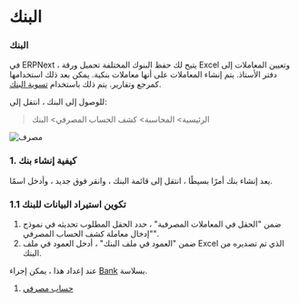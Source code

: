 # البنك

### البنك

في ERPNext ، يتيح لك حفظ البنوك المختلفة تحميل ورقة Excel وتعيين المعاملات إلى دفتر الأستاذ. يتم إنشاء المعاملات على أنها معاملات بنكية. يمكن بعد ذلك استخدامها كمرجع وتقارير. يتم ذلك باستخدام [تسوية البنك](https://docs.erpnext.com/docs/v13/user/manual/en/accounts/bank-reconciliation).

للوصول إلى البنك ، انتقل إلى:

> الرئيسية> المحاسبة> كشف الحساب المصرفي> البنك

![مصرف](https://docs.erpnext.com/files/bank.png)

### 1. كيفية إنشاء بنك

يعد إنشاء بنك أمرًا بسيطًا ، انتقل إلى قائمة البنك ، وانقر فوق جديد ، وأدخل اسمًا.

### 1.1 تكوين استيراد البيانات للبنك

1. ضمن "الحقل في المعاملات المصرفية" ، حدد الحقل المطلوب تحديثه في نموذج "إدخال معاملة كشف الحساب المصرفي".
2. ضمن "العمود في ملف البنك" ، أدخل العمود في ملف Excel الذي تم تصديره من البنك.

عند إعداد هذا ، يمكن إجراء [Bank](https://docs.erpnext.com/docs/v13/user/manual/en/accounts/bank-reconciliation) بسلاسة.

1. [حساب مصرفي](https://docs.erpnext.com/docs/v13/user/manual/en/accounts/bank-account)
